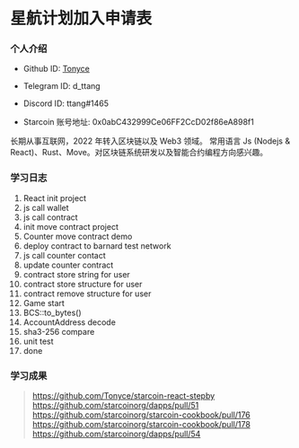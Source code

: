 # 星航计划加入申请表

### 个人介绍

* Github ID: [Tonyce](https://github.com/Tonyce)

* Telegram ID: d_ttang

* Discord ID: ttang#1465

* Starcoin 账号地址: 0x0abC432999Ce06FF2CcD02f86eA898f1


长期从事互联网，2022 年转入区块链以及 Web3 领域。
常用语言 Js (Nodejs & React)、Rust、Move。对区块链系统研发以及智能合约编程方向感兴趣。

### 学习日志

1. React init project
2. js call wallet
3. js call contract
4. init move contract project
5. Counter move contract demo
6. deploy contract to barnard test network
7. js call counter contact
8. update counter contract
9. contract store string for user
10. contract store structure for user
11. contract remove structure for user
12. Game start
13. BCS::to_bytes()
14. AccountAddress decode
15. sha3-256 compare
16. unit test
17. done

### 学习成果

> https://github.com/Tonyce/starcoin-react-stepby  
> https://github.com/starcoinorg/dapps/pull/51   
> https://github.com/starcoinorg/starcoin-cookbook/pull/176   
> https://github.com/starcoinorg/starcoin-cookbook/pull/178   
> https://github.com/starcoinorg/dapps/pull/54
